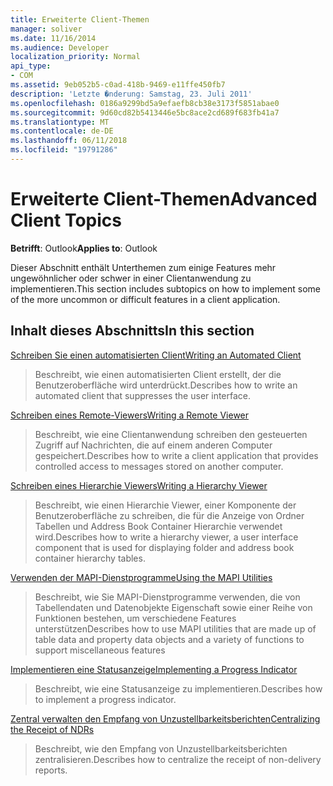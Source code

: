```yaml
---
title: Erweiterte Client-Themen
manager: soliver
ms.date: 11/16/2014
ms.audience: Developer
localization_priority: Normal
api_type:
- COM
ms.assetid: 9eb052b5-c0ad-418b-9469-e11ffe450fb7
description: 'Letzte �nderung: Samstag, 23. Juli 2011'
ms.openlocfilehash: 0186a9299bd5a9efaefb8cb38e3173f5851abae0
ms.sourcegitcommit: 9d60cd82b5413446e5bc8ace2cd689f683fb41a7
ms.translationtype: MT
ms.contentlocale: de-DE
ms.lasthandoff: 06/11/2018
ms.locfileid: "19791286"
---
```

# <a name="advanced-client-topics"></a><span data-ttu-id="b1cc1-103">Erweiterte Client-Themen</span><span class="sxs-lookup"><span data-stu-id="b1cc1-103">Advanced Client Topics</span></span>

  
  
<span data-ttu-id="b1cc1-104">**Betrifft**: Outlook</span><span class="sxs-lookup"><span data-stu-id="b1cc1-104">**Applies to**: Outlook</span></span> 
  
<span data-ttu-id="b1cc1-105">Dieser Abschnitt enthält Unterthemen zum einige Features mehr ungewöhnlicher oder schwer in einer Clientanwendung zu implementieren.</span><span class="sxs-lookup"><span data-stu-id="b1cc1-105">This section includes subtopics on how to implement some of the more uncommon or difficult features in a client application.</span></span>
  
## <a name="in-this-section"></a><span data-ttu-id="b1cc1-106">Inhalt dieses Abschnitts</span><span class="sxs-lookup"><span data-stu-id="b1cc1-106">In this section</span></span>

[<span data-ttu-id="b1cc1-107">Schreiben Sie einen automatisierten Client</span><span class="sxs-lookup"><span data-stu-id="b1cc1-107">Writing an Automated Client</span></span>](writing-an-automated-client.md)
  
> <span data-ttu-id="b1cc1-108">Beschreibt, wie einen automatisierten Client erstellt, der die Benutzeroberfläche wird unterdrückt.</span><span class="sxs-lookup"><span data-stu-id="b1cc1-108">Describes how to write an automated client that suppresses the user interface.</span></span>
    
[<span data-ttu-id="b1cc1-109">Schreiben eines Remote-Viewers</span><span class="sxs-lookup"><span data-stu-id="b1cc1-109">Writing a Remote Viewer</span></span>](writing-a-remote-viewer.md)
  
> <span data-ttu-id="b1cc1-110">Beschreibt, wie eine Clientanwendung schreiben den gesteuerten Zugriff auf Nachrichten, die auf einem anderen Computer gespeichert.</span><span class="sxs-lookup"><span data-stu-id="b1cc1-110">Describes how to write a client application that provides controlled access to messages stored on another computer.</span></span>
    
[<span data-ttu-id="b1cc1-111">Schreiben eines Hierarchie Viewers</span><span class="sxs-lookup"><span data-stu-id="b1cc1-111">Writing a Hierarchy Viewer</span></span>](writing-a-hierarchy-viewer.md)
  
> <span data-ttu-id="b1cc1-112">Beschreibt, wie einen Hierarchie Viewer, einer Komponente der Benutzeroberfläche zu schreiben, die für die Anzeige von Ordner Tabellen und Address Book Container Hierarchie verwendet wird.</span><span class="sxs-lookup"><span data-stu-id="b1cc1-112">Describes how to write a hierarchy viewer, a user interface component that is used for displaying folder and address book container hierarchy tables.</span></span>
    
[<span data-ttu-id="b1cc1-113">Verwenden der MAPI-Dienstprogramme</span><span class="sxs-lookup"><span data-stu-id="b1cc1-113">Using the MAPI Utilities</span></span>](using-the-mapi-utilities.md)
  
> <span data-ttu-id="b1cc1-114">Beschreibt, wie Sie MAPI-Dienstprogramme verwenden, die von Tabellendaten und Datenobjekte Eigenschaft sowie einer Reihe von Funktionen bestehen, um verschiedene Features unterstützen</span><span class="sxs-lookup"><span data-stu-id="b1cc1-114">Describes how to use MAPI utilities that are made up of table data and property data objects and a variety of functions to support miscellaneous features</span></span>
    
[<span data-ttu-id="b1cc1-115">Implementieren eine Statusanzeige</span><span class="sxs-lookup"><span data-stu-id="b1cc1-115">Implementing a Progress Indicator</span></span>](implementing-a-progress-indicator.md)
  
> <span data-ttu-id="b1cc1-116">Beschreibt, wie eine Statusanzeige zu implementieren.</span><span class="sxs-lookup"><span data-stu-id="b1cc1-116">Describes how to implement a progress indicator.</span></span>
    
[<span data-ttu-id="b1cc1-117">Zentral verwalten den Empfang von Unzustellbarkeitsberichten</span><span class="sxs-lookup"><span data-stu-id="b1cc1-117">Centralizing the Receipt of NDRs</span></span>](centralizing-the-receipt-of-ndrs.md)
  
> <span data-ttu-id="b1cc1-118">Beschreibt, wie den Empfang von Unzustellbarkeitsberichten zentralisieren.</span><span class="sxs-lookup"><span data-stu-id="b1cc1-118">Describes how to centralize the receipt of non-delivery reports.</span></span>
    

